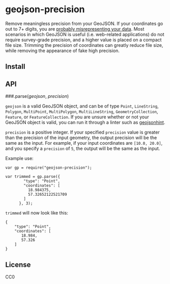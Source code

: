 # geojson-precision
Remove meaningless precision from your GeoJSON. If your coordinates go out to 7+ digits, you are [probably misrepresenting your data](http://gis.stackexchange.com/a/8674/14196). Most scenarios in which GeoJSON is useful (i.e. web-related applications) do not require survey-grade precision, and a higher value is placed on a compact file size. Trimming the precision of coordinates can greatly reduce file size, while removing the appearance of fake high precision.

## Install


## API

###.parse(*geojson*, *precision*)

````geojson```` is a valid GeoJSON object, and can be of type ````Point````, ````LineString````, ````Polygon````, ````MultiPoint````, ````MultiPolygon````, ````MultiLineString````, ````GeometryCollection````, ````Feature````, or ````FeatureCollection````. If you are unsure whether or not your GeoJSON object is valid, you can run it through a linter such as [geojsonhint](https://github.com/mapbox/geojsonhint).

````precision```` is a positive integer. If your specified ````precision```` value is greater than the precision of the input geometry, the output precision will be the same as the input. For example, if your input coordinates are ````[10.0, 20.0]````, and you specify a ````precision```` of ````5````, the output will be the same as the input. 
 
Example use:

````
var gp = require("geojson-precision");

var trimmed = gp.parse({
        "type": "Point",
        "coordinates": [
          18.984375,
          57.32652122521709
        ]
      }, 3);

````

````trimmed```` will now look like this:

````
{
    "type": "Point",
    "coordinates": [
       18.984,
       57.326
    ]
}
````

## License
CC0